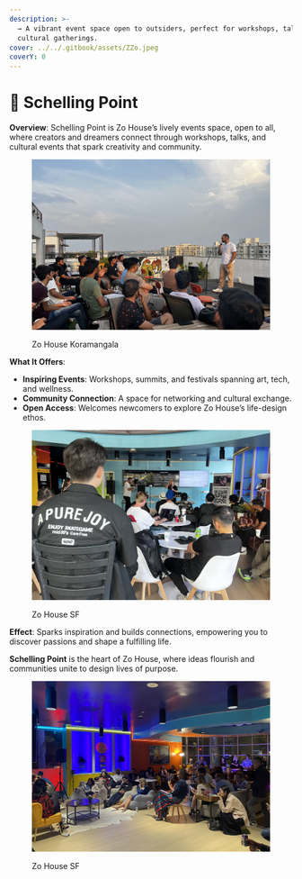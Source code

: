 ```yaml
---
description: >-
  → A vibrant event space open to outsiders, perfect for workshops, talks, and
  cultural gatherings.
cover: ../../.gitbook/assets/ZZo.jpeg
coverY: 0
---
```


# 📍 Schelling Point

**Overview**: Schelling Point is Zo House’s lively events space, open to all, where creators and dreamers connect through workshops, talks, and cultural events that spark creativity and community.

<figure><img src="../../.gitbook/assets/image (4) (1).png" alt=""><figcaption><p>Zo House Koramangala</p></figcaption></figure>

**What It Offers**:

* **Inspiring Events**: Workshops, summits, and festivals spanning art, tech, and wellness.
* **Community Connection**: A space for networking and cultural exchange.
* **Open Access**: Welcomes newcomers to explore Zo House’s life-design ethos.

<figure><img src="../../.gitbook/assets/image (2) (1).png" alt=""><figcaption><p>Zo House SF</p></figcaption></figure>

**Effect**: Sparks inspiration and builds connections, empowering you to discover passions and shape a fulfilling life.

**Schelling Point** is the heart of Zo House, where ideas flourish and communities unite to design lives of purpose.

<figure><img src="../../.gitbook/assets/image (1) (1).png" alt=""><figcaption><p>Zo House SF</p></figcaption></figure>

